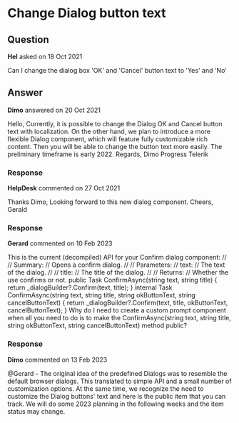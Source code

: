 # Change Dialog button text

## Question

**Hel** asked on 18 Oct 2021

Can I change the dialog box 'OK' and 'Cancel' button text to 'Yes' and 'No'

## Answer

**Dimo** answered on 20 Oct 2021

Hello, Currently, it is possible to change the Dialog OK and Cancel button text with localization. On the other hand, we plan to introduce a more flexible Dialog component, which will feature fully customizable rich content. Then you will be able to change the button text more easily. The preliminary timeframe is early 2022. Regards, Dimo Progress Telerik

### Response

**HelpDesk** commented on 27 Oct 2021

Thanks Dimo, Looking forward to this new dialog component. Cheers, Gerald

### Response

**Gerard** commented on 10 Feb 2023

This is the current (decompiled) API for your Confirm dialog component: // // Summary: // Opens a confirm dialog. // // Parameters: // text: // The text of the dialog. // // title: // The title of the dialog. // // Returns: // Whether the use confirms or not. public Task<bool> ConfirmAsync(string text, string title) { return _dialogBuilder?.Confirm(text, title); } internal Task<bool> ConfirmAsync(string text, string title, string okButtonText, string cancelButtonText) { return _dialogBuilder?.Confirm(text, title, okButtonText, cancelButtonText); } Why do I need to create a custom prompt component when all you need to do is to make the ConfirmAsync(string text, string title, string okButtonText, string cancelButtonText) method public?

### Response

**Dimo** commented on 13 Feb 2023

@Gerard - The original idea of the predefined Dialogs was to resemble the default browser dialogs. This translated to simple API and a small number of customization options. At the same time, we recognize the need to customize the Dialog buttons' text and here is the public item that you can track. We will do some 2023 planning in the following weeks and the item status may change.
